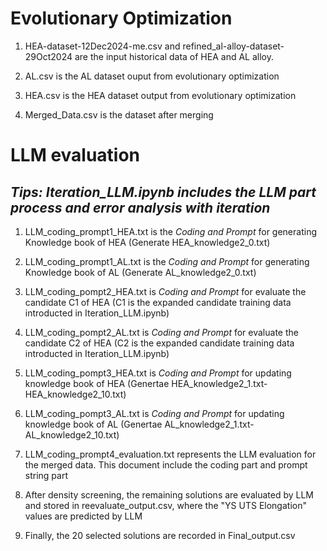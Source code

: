 # **Evolutionary Optimization**

1. HEA-dataset-12Dec2024-me.csv and refined_al-alloy-dataset-29Oct2024 are the input historical data of HEA and AL alloy.

2. AL.csv is the AL dataset ouput from evolutionary optimization

3. HEA.csv is the HEA dataset output from evolutionary optimization

4. Merged_Data.csv is the dataset after merging 


# **LLM evaluation**
## *Tips: Iteration_LLM.ipynb includes the LLM part process and error analysis with iteration*

1. LLM_coding_prompt1_HEA.txt is the *Coding and Prompt* for generating Knowledge book of HEA (Generate HEA_knowledge2_0.txt)

2. LLM_coding_prompt1_AL.txt is the *Coding and Prompt* for generating Knowledge book of AL (Generate AL_knowledge2_0.txt)

3. LLM_coding_pompt2_HEA.txt is *Coding and Prompt* for evaluate the candidate C1 of HEA (C1 is the expanded candidate training data introducted in Iteration_LLM.ipynb)

4. LLM_coding_pompt2_AL.txt is *Coding and Prompt* for evaluate the candidate C2 of HEA (C2 is the expanded candidate training data introducted in Iteration_LLM.ipynb)

5. LLM_coding_pompt3_HEA.txt is *Coding and Prompt* for updating knowledge book of HEA (Genertae HEA_knowledge2_1.txt-HEA_knowledge2_10.txt)

6. LLM_coding_pompt3_AL.txt is *Coding and Prompt* for updating knowledge book of AL (Genertae AL_knowledge2_1.txt-AL_knowledge2_10.txt)

7. LLM_coding_prompt4_evaluation.txt represents the LLM evaluation for the merged data. This document include the coding part and prompt string part

9. After density screening, the remaining solutions are evaluated by LLM and stored in reevaluate_output.csv, where the "YS UTS Elongation" values are predicted by LLM

10. Finally, the 20 selected solutions are recorded in Final_output.csv
